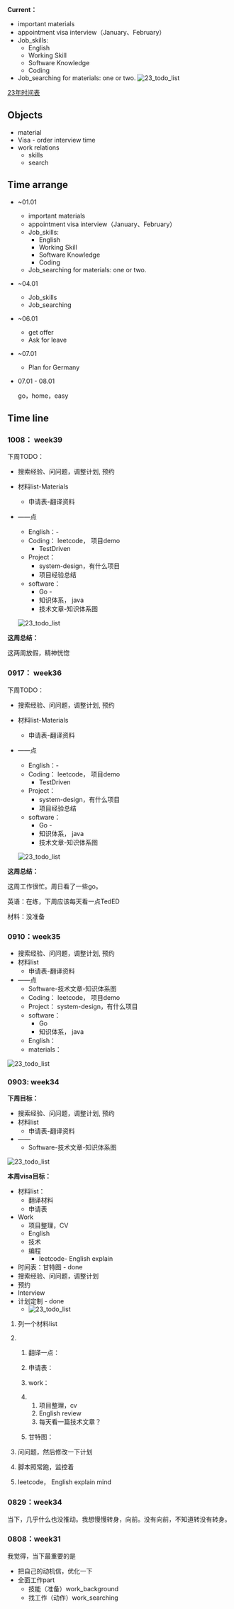 **Current：**

- important materials
- appointment visa interview（January、February）
- Job_skills:
  - English
  - Working Skill
  - Software Knowledge
  - Coding
- Job_searching for materials: one or two.
  ![23_todo_list](README.assets/23_todo_list.png)



[23年时间表](https://www.feishu.cn/docx/L4O4dMRkyo3dRExjblUcmS9fnuf)





## Objects

- material
- Visa - order interview time
- work relations
  - skills
  - search





## Time arrange


- ~01.01
  - important materials
  - appointment visa interview（January、February）
  - Job_skills:
    - English
    - Working Skill
    - Software Knowledge
    - Coding
  - Job_searching for materials: one or two.

- ~04.01
  - Job_skills
  - Job_searching

- ~06.01
  - get offer
  - Ask for leave

- ~07.01

  - Plan for Germany

- 07.01 - 08.01

  go，home，easy



## Time line

### 1008： week39

下周TODO：

- 搜索经验、问问题，调整计划, 预约

- 材料list-Materials

  - 申请表-翻译资料

- ——点

  - English：-
  - Coding： leetcode， 项目demo
    - TestDriven
  - Project：
    - system-design，有什么项目
    - 项目经验总结
  - software：
    - Go -
    - 知识体系， java
    - 技术文章-知识体系图

  ![23_todo_list](README.assets/23_todo_list.png)

**这周总结：**

这两周放假，精神恍惚


### 0917： week36

下周TODO：

- 搜索经验、问问题，调整计划, 预约

- 材料list-Materials

  - 申请表-翻译资料

- ——点

  - English：-
  - Coding： leetcode， 项目demo
    - TestDriven
  - Project： 
    - system-design，有什么项目
    - 项目经验总结
  - software：
    - Go - 
    - 知识体系， java
    - 技术文章-知识体系图

  ![23_todo_list](README.assets/23_todo_list.png)

**这周总结：**

这周工作很忙。周日看了一些go。

英语：在练，下周应该每天看一点TedED

材料：没准备



### 0910：week35

- 搜索经验、问问题，调整计划, 预约
- 材料list
  - 申请表-翻译资料
- ——点
  - Software-技术文章-知识体系图
  - Coding： leetcode， 项目demo
  - Project： system-design，有什么项目
  - software：
    - Go
    - 知识体系， java
  - English：
  - materials：


![23_todo_list](README.assets/23_todo_list.png)




### 0903: week34

**下周目标：**

- 搜索经验、问问题，调整计划, 预约
- 材料list
  - 申请表-翻译资料
- ——
  - Software-技术文章-知识体系图

![23_todo_list](README.assets/23_todo_list.png)





**本周visa目标：**

- 材料list：
  - 翻译材料
  - 申请表
- Work
  - 项目整理，CV
  - English
  - 技术
  - 编程
    - leetcode- English explain
- 时间表：甘特图 - done
- 搜索经验、问问题，调整计划
- 预约
- Interview
- 计划定制 - done
  - ![23_todo_list](README.assets/23_todo_list.png)




1. 列一个材料list

2. 1. 翻译一点：

   2. 申请表：

   3. work：

   4. 1. 项目整理，cv
      2. English review
      3. 每天看一篇技术文章？

   5. 甘特图：

3. 问问题，然后修改一下计划

4. 脚本照常跑，监控着

5. leetcode， English explain mind





### 0829：week34

当下，几乎什么也没推动。我想慢慢转身，向前。没有向前，不知道转没有转身。



### 0808：week31

我觉得，当下最重要的是

- 把自己的动机信，优化一下
- 全面工作part
  - 技能（准备）work_background
  - 找工作（动作）work_searching


























​    
